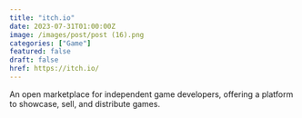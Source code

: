 ```yaml
---
title: "itch.io"
date: 2023-07-31T01:00:00Z
image: /images/post/post (16).png
categories: ["Game"]
featured: false
draft: false
href: https://itch.io/
---
```

An open marketplace for independent game developers, offering a platform to showcase, sell, and distribute games.
